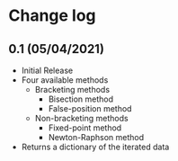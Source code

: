 # Change log

## 0.1 (05/04/2021)
- Initial Release
- Four available methods
    - Bracketing methods
        - Bisection method
        - False-position method
    - Non-bracketing methods
        - Fixed-point method
        - Newton-Raphson method
- Returns a dictionary of the iterated data
